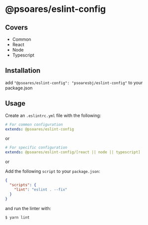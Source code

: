 # @psoares/eslint-config

## Covers
- Common
- React
- Node
- Typescript


## Installation

add `"@psoares/eslint-config": "psoaresbj/eslint-config"` to your package.json

## Usage

Create an `.eslintrc.yml` file with the following:

```yaml
# For common configuration
extends: @psoares/eslint-config
```

or

```yaml
# For specific configuration
extends: @psoares/eslint-config/[react || node || typescript]
```

or

Add the following `script` to your `package.json`:

```json
{
  "scripts": {
    "lint": "eslint . --fix"
  }
}
```

and run the linter with:

```sh
$ yarn lint
```